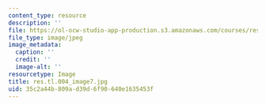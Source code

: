 ```yaml
---
content_type: resource
description: ''
file: https://ol-ocw-studio-app-production.s3.amazonaws.com/courses/res-tll-004-stem-concept-videos-fall-2013/35c2a44b809ad39d6f90640e1635453f_res.tl.004_image7.jpg
file_type: image/jpeg
image_metadata:
  caption: ''
  credit: ''
  image-alt: ''
resourcetype: Image
title: res.tl.004_image7.jpg
uid: 35c2a44b-809a-d39d-6f90-640e1635453f
---
```

